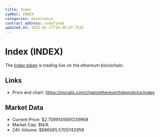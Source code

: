 ```yaml
---
title: Index
symbol: INDEX
categories: Governance
contract_address: undefined
updated_at: 2025-01-27T14:49:07.751Z
---
```


# Index (INDEX)
The [Index token](https://moralis.com/chain/ethereum/token/price/index) is trading live on the ethereum blockchain.

## Links
- Price and chart: https://moralis.com/chain/ethereum/token/price/index

## Market Data
- Current Price: $2.7099145691239968
- Market Cap: $N/A
- 24h Volume: $686065.5705742959
